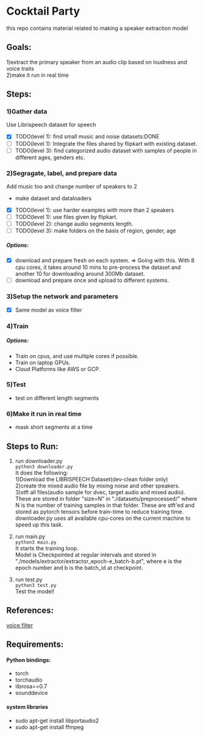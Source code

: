 
# Cocktail Party
this repo contains material related to making a speaker extraction model

## Goals:
1)extract the primary speaker from an audio clip based on loudness and voice traits   
2)make it run in real time

## Steps:
### 1)Gather data
Use Librispeech dataset for speech
- [x] TODO(level 1): find small music and noise datasets:DONE
- [ ] TODO(level 1): Integrate the files shared by flipkart with existing dataset.
- [ ] TODO(level 3): find categorized audio dataset with samples of people in different ages, genders etc.
### 2)Segragate, label, and prepare data
Add music too and change number of speakers to 2
- make dataset and dataloaders
- [x] TODO(level 1): use harder examples with more than 2 speakers
- [ ] TODO(level 1): use files given by flipkart.
- [ ] TODO(level 2): change audio segments length.
- [ ] TODO(level 3): make folders on the basis of region, gender, age
##### Options:
- [x] download and prepare fresh on each system. => Going with this. With 8 cpu cores, it takes around 10 mins to pre-process the dataset and another 10 for downloading around 300Mb dataset.
- [ ] download and prepare once and upload to different systems.
### 3)Setup the network and parameters
- [x] Same model as voice filter
### 4)Train
##### Options:
- Train on cpus, and use multiple cores if possible.
- Train on laptop GPUs.
- Cloud Platforms like AWS or GCP.
### 5)Test
- test on different length segments
### 6)Make it run in real time
- mask short segments at a time 

## Steps to Run:
1) run downloader.py   
`python3 downloader.py`  
It does the following:  
1)Download the LIBRISPEECH Dataset(dev-clean folder only)  
2)create the mixed audio file by mixing noise and other speakers.  
3)stft all files(audio sample for dvec, target audio and mixed audio).
These are stored in folder "size=N" in "./datasets/preprocessed/" where N is the number of training samples in that folder.
These are stft'ed and stored as pytorch tensors before train-time to reduce training time.
downloader.py uses all available cpu-cores on the current machine to speed up this task.

2) run main.py  
`python3 main.py`  
It starts the training loop.  
Model is Checkpointed at regular intervals and stored in "./models/extractor/extractor_epoch-e_batch-b.pt", where e is the epoch number and b is the batch_id at checkpoint.  

3) run test.py  
`python3 test.py`  
Test the model!

## References:
[voice filter](https://google.github.io/speaker-id/publications/VoiceFilter/)

## Requirements:
#### Python bindings:
- torch
- torchaudio
- librosa==0.7
- sounddevice

#### system libraries
- sudo apt-get install libportaudio2
- sudo apt-get install ffmpeg